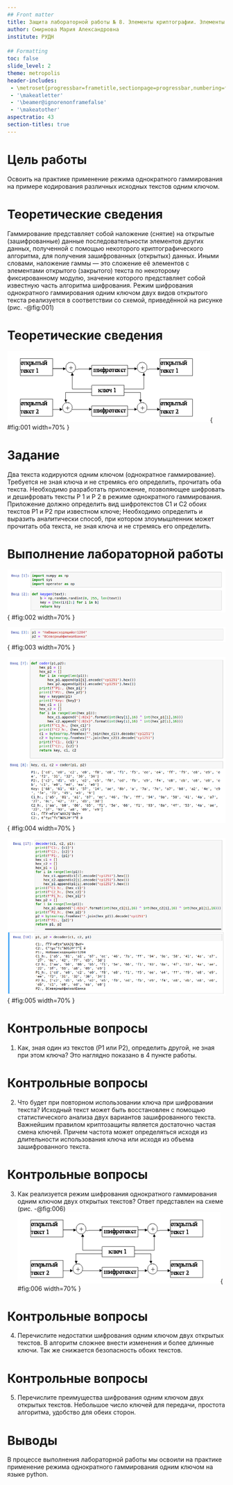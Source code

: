 ```yaml
---
## Front matter
title: Защита лабораторной работы № 8. Элементы криптографии. Элементы криптографии. Шифрование (кодирование) различных исходных текстов одним ключом 
author: Смирнова Мария Александровна
institute: РУДН

## Formatting
toc: false
slide_level: 2
theme: metropolis
header-includes: 
 - \metroset{progressbar=frametitle,sectionpage=progressbar,numbering=fraction}
 - '\makeatletter'
 - '\beamer@ignorenonframefalse'
 - '\makeatother'
aspectratio: 43
section-titles: true
---
```


# Цель работы

Освоить на практике применение режима однократного гаммирования на примере кодирования различных исходных текстов одним ключом.

# Теоретические сведения

Гаммирование представляет собой наложение (снятие) на открытые (зашифрованные) данные последовательности элементов других данных, полученной с помощью некоторого криптографического алгоритма, для получения зашифрованных (открытых) данных. Иными словами, наложение гаммы — это сложение её элементов с элементами открытого (закрытого) текста по некоторому фиксированному модулю, значение которого представляет собой известную часть алгоритма шифрования.
Режим шифрования однократного гаммирования одним ключом двух видов открытого текста реализуется в соответствии со схемой, приведённой на рисунке (рис. -@fig:001)

# Теоретические сведения

![Общая схема шифрования двух различных текстов одним ключом](screen/1.png){ #fig:001 width=70% }

# Задание

Два текста кодируются одним ключом (однократное гаммирование). Требуется не зная ключа и не стремясь его определить, прочитать оба текста. Необходимо разработать приложение, позволяющее шифровать и дешифровать тексты P 1 и P 2 в режиме однократного гаммирования. Приложение должно определить вид шифротекстов C1 и C2 обоих текстов P1 и P2 при известном ключе; Необходимо определить и выразить аналитически способ, при котором злоумышленник может прочитать оба текста, не зная ключа и не стремясь его определить.

# Выполнение лабораторной работы

![Подключение библиотек и генерация ключа](screen/2.png){ #fig:002 width=70% }

![Тексты P1 и P2](screen/3.png){ #fig:003 width=70% }

![Шифрование](screen/4.png){ #fig:004 width=70% }

![Дешифрование](screen/5.png){ #fig:005 width=70% }

# Контрольные вопросы

1. Как, зная один из текстов (P1 или P2), определить другой, не зная при этом ключа?
Это наглядно показано в 4 пункте работы.

# Контрольные вопросы

2. Что будет при повторном использовании ключа при шифровании текста?
Исходный текст может быть восстановлен с помощью статистического анализа двух вариантов зашифрованного текста. Важнейшим правилом криптозащиты является достаточно частая смена ключей. Причем частота может определяться исходя из длительности использования ключа или исходя из объема зашифрованного текста.

# Контрольные вопросы

3. Как реализуется режим шифрования однократного гаммирования одним ключом двух открытых текстов?
Ответ представлен на схеме (рис. -@fig:006)
![Общая схема шифрования двух различных текстов одним ключом](screen/1.png){ #fig:006 width=70% }

# Контрольные вопросы

4. Перечислите недостатки шифрования одним ключом двух открытых текстов.
В алгоритм сложнее внести изменения и более длинные ключи. Так же снижается безопасность обоих текстов.

# Контрольные вопросы

5. Перечислите преимущества шифрования одним ключом двух открытых текстов.
Небольшое число ключей для передачи, простота алгоритма, удобство для обеих сторон.

# Выводы

В процессе выполнения лабораторной работы мы освоили на практике применение режима однократного гаммирования одним ключом на языке python.
